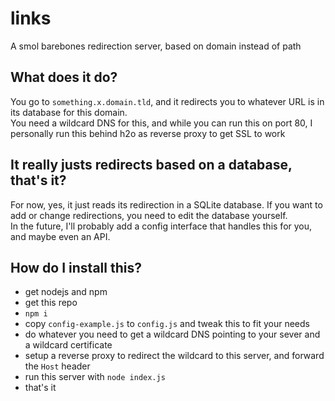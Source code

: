 # links
A smol barebones redirection server, based on domain instead of path

## What does it do?
You go to `something.x.domain.tld`, and it redirects you to whatever URL is in its database for this domain.  
You need a wildcard DNS for this, and while you can run this on port 80, I personally run this behind h2o as reverse proxy to get SSL to work

## It really justs redirects based on a database, that's it?
For now, yes, it just reads its redirection in a SQLite database. If you want to add or change redirections, you need to edit the database yourself.  
In the future, I'll probably add a config interface that handles this for you, and maybe even an API.

## How do I install this?
- get nodejs and npm
- get this repo
- `npm i`
- copy `config-example.js` to `config.js` and tweak this to fit your needs
- do whatever you need to get a wildcard DNS pointing to your sever and a wildcard certificate
- setup a reverse proxy to redirect the wildcard to this server, and forward the `Host` header
- run this server with `node index.js`
- that's it
